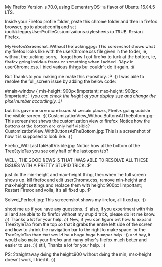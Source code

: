 My Firefox Version is 70.0, using ElementaryOS--a flavor of Ubuntu 16.04.5 LTS.

Inside your Firefox profile folder, paste this chrome folder and then in firefox browser, go to about:config and set toolkit.legacyUserProfileCustomizations.stylesheets to TRUE. Restart Firefox.

MyFirefoxScreenshot_WithoutTheTucking.jpg: This screenshot shows what my firefox looks like with the userChrome.css file given in the folder, ie, without the tucking.
sorry, I forgot how I got firefox to tuck at the bottom, ie, firefox going inside a frame or something when I added -34px in userChrome.css. I tried various things but couldn't do it again. :((

But Thanks to you making me make this repository. :P :)) I was able to resolve the full_screen issue by adding the below code:

#main-window {
    min-height: 900px !important;
    max-height: 900px !important;
} /*you can check the height of your display size and change the pixel number accordingly. :)*/

but this gave me one more issue: At certain places, Firefox going outside the visible screen. :((
CustomizationView_WithoutButtonsAtTheBottom.jpg: This screenshot shows the customization view of firefox. Notice how the buttons at the bottom are only half visible?
CustomizationView_WithButtonsAtTheBottom.jpg: This is a screenshot of how it is supposed to look like. :((

Firefox_WithLastTabHalfVisible.jpg: Notice how at the bottom of the TreeStyleTab you see only half of the last open tab?

WELL, THE GOOD NEWS IS THAT I WAS ABLE TO RESOLVE ALL THESE ISSUES WITH A PRETTY STUPID TRICK. :P

just do the min-height and max-height thing, then when the full screen shows up. kill firefox and edit userChrome.css, remove min-height and max-height settings and replace them with height: 900px !important; Restart Firefox and voila, it's all fixed up. :P

Solved_Perfect.jpg: This screeenshot shows my firefox, all fixed up. :))

shoot me up if you have any questions. :))
also, if you experiment with this all and are able to fix firefox without my stupid trick, please do let me know. :)) Thanks a lot for your help. :))
Now, if you can figure out how to expand TreeStyleTab from the top so that it grabs the entire left side of the screen and how to shrink the navigation bar to the right to make space for the TreeStyleTab then that would be a huge huge bumper help. :))
and hey, it would also make your firefox and many other's firefox much better and easier to use. :))
still, Thanks a lot for your help. :))

PS: Straightaway doing the height:900 without doing the min, max-height doesn't work, I tried it. :))

